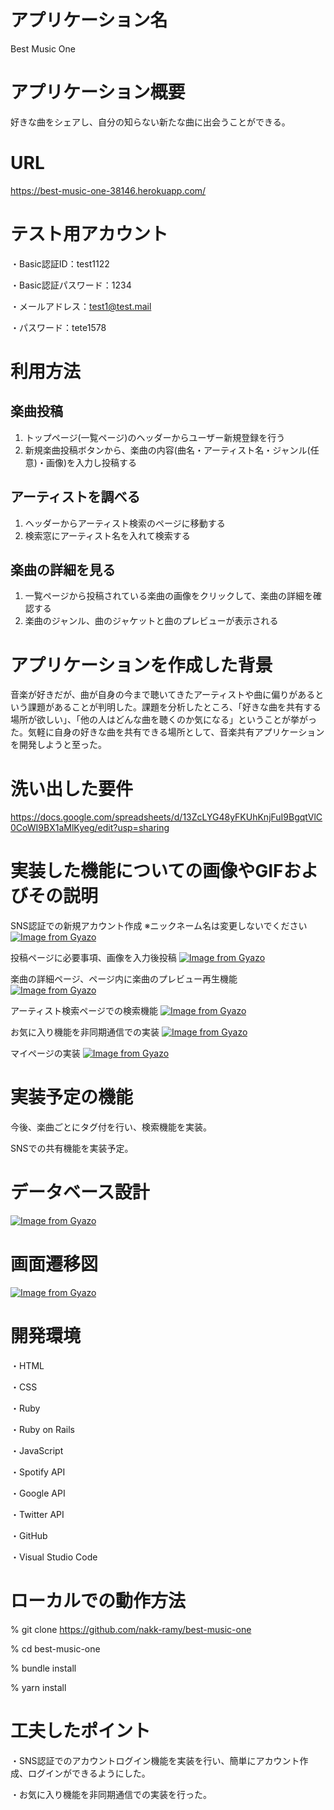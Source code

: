 # アプリケーション名
Best Music One

# アプリケーション概要
好きな曲をシェアし、自分の知らない新たな曲に出会うことができる。

# URL
https://best-music-one-38146.herokuapp.com/

# テスト用アカウント
・Basic認証ID：test1122

・Basic認証パスワード：1234

・メールアドレス：test1@test.mail

・パスワード：tete1578

# 利用方法
## 楽曲投稿
1. トップページ(一覧ページ)のヘッダーからユーザー新規登録を行う
2. 新規楽曲投稿ボタンから、楽曲の内容(曲名・アーティスト名・ジャンル(任意)・画像)を入力し投稿する

## アーティストを調べる
1. ヘッダーからアーティスト検索のページに移動する
2. 検索窓にアーティスト名を入れて検索する

## 楽曲の詳細を見る
1. 一覧ページから投稿されている楽曲の画像をクリックして、楽曲の詳細を確認する
2. 楽曲のジャンル、曲のジャケットと曲のプレビューが表示される

# アプリケーションを作成した背景
音楽が好きだが、曲が自身の今まで聴いてきたアーティストや曲に偏りがあるという課題があることが判明した。課題を分析したところ、「好きな曲を共有する場所が欲しい」、「他の人はどんな曲を聴くのか気になる」ということが挙がった。気軽に自身の好きな曲を共有できる場所として、音楽共有アプリケーションを開発しようと至った。

# 洗い出した要件
https://docs.google.com/spreadsheets/d/13ZcLYG48yFKUhKnjFuI9BgqtVlC0CoWI9BX1aMlKyeg/edit?usp=sharing


# 実装した機能についての画像やGIFおよびその説明
SNS認証での新規アカウント作成 ※ニックネーム名は変更しないでください
[![Image from Gyazo](https://i.gyazo.com/9d4685ea28faa767b107b539e8457f84.gif)](https://gyazo.com/9d4685ea28faa767b107b539e8457f84)

投稿ページに必要事項、画像を入力後投稿
[![Image from Gyazo](https://i.gyazo.com/4dab6ed7e9729f52e4a4e9143c88bc36.gif)](https://gyazo.com/4dab6ed7e9729f52e4a4e9143c88bc36)

楽曲の詳細ページ、ページ内に楽曲のプレビュー再生機能
[![Image from Gyazo](https://i.gyazo.com/6c42de5af36ef030bfb273d35f0fd572.gif)](https://gyazo.com/6c42de5af36ef030bfb273d35f0fd572)

アーティスト検索ページでの検索機能
[![Image from Gyazo](https://i.gyazo.com/f471937cc907556b824034ffa2c99103.gif)](https://gyazo.com/f471937cc907556b824034ffa2c99103)

お気に入り機能を非同期通信での実装
[![Image from Gyazo](https://i.gyazo.com/2c7e38fcc5dbeb68fd6b901a3abe06e2.gif)](https://gyazo.com/2c7e38fcc5dbeb68fd6b901a3abe06e2)

マイページの実装
[![Image from Gyazo](https://i.gyazo.com/a9c90b7597309447dbf0a63f6f2f80d4.gif)](https://gyazo.com/a9c90b7597309447dbf0a63f6f2f80d4)

# 実装予定の機能
今後、楽曲ごとにタグ付を行い、検索機能を実装。

SNSでの共有機能を実装予定。


# データベース設計
[![Image from Gyazo](https://i.gyazo.com/24ef1d2591d5325b9617f07070f8ebfd.png)](https://gyazo.com/24ef1d2591d5325b9617f07070f8ebfd)

# 画面遷移図
[![Image from Gyazo](https://i.gyazo.com/f23de1c5546aef430fb595170f95a578.png)](https://gyazo.com/f23de1c5546aef430fb595170f95a578)

# 開発環境
・HTML

・CSS

・Ruby

・Ruby on Rails

・JavaScript

・Spotify API

・Google API

・Twitter API

・GitHub

・Visual Studio Code

# ローカルでの動作方法
% git clone https://github.com/nakk-ramy/best-music-one

% cd best-music-one

% bundle install

% yarn install

# 工夫したポイント
・SNS認証でのアカウントログイン機能を実装を行い、簡単にアカウント作成、ログインができるようにした。

・お気に入り機能を非同期通信での実装を行った。